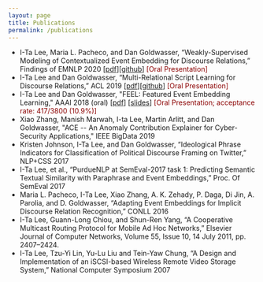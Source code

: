 ```yaml
---
layout: page
title: Publications
permalink: /publications
---
```


- I-Ta Lee, Maria L. Pacheco, and Dan Goldwasser, “Weakly-Supervised Modeling of Contextualized Event Embedding for Discourse Relations,” Findings of EMNLP 2020 [[pdf](/download/emnlp_20.pdf)][[github](https://github.com/doug919/narrative_graph_emnlp2020)] <span style="color:darkred">[Oral Presentation]</span>
- I-Ta Lee and Dan Goldwasser, “Multi-Relational Script Learning for Discourse Relations,” ACL 2019 [[pdf](https://www.aclweb.org/anthology/P19-1413)][[github](https://github.com/doug919/multi_relational_script_learning)] <span style="color:darkred">[Oral Presentation]</span>
- I-Ta Lee and Dan Goldwasser, "FEEL: Featured Event Embedding Learning," AAAI 2018 (oral) [[pdf](/download/aaai-18-camera.pdf)] [[slides](/download/aaai18_feel_final.pdf)] <span style="color:darkred">[Oral Presentation; acceptance rate: 417/3800 (10.9%)]</span>
- Xiao Zhang, Manish Marwah, I-ta Lee, Martin Arlitt, and Dan Goldwasser, "ACE -- An Anomaly Contribution Explainer for Cyber-Security Applications," IEEE BigData 2019
- Kristen Johnson, I-Ta Lee, and Dan Goldwasser, “Ideological Phrase Indicators for Classification of Political Discourse Framing on Twitter,” NLP+CSS 2017
- I-Ta Lee, et al., “PurdueNLP at SemEval-2017 task 1: Predicting Semantic Textual Similarity with Paraphrase and Event Embeddings,” Proc. Of SemEval 2017
- Maria L. Pacheco, I-Ta Lee, Xiao Zhang, A. K. Zehady, P. Daga, Di Jin, A. Parolia, and D. Goldwasser, “Adapting Event Embeddings for Implicit Discourse Relation Recognition,” CONLL 2016
- I-Ta Lee, Guann-Long Chiou, and Shun-Ren Yang, “A Cooperative Multicast Routing Protocol for Mobile Ad Hoc Networks,” Elsevier Journal of Computer Networks, Volume 55, Issue 10, 14 July 2011, pp. 2407–2424.
- I-Ta Lee, Tzu-Yi Lin, Yu-Lu Liu and Tein-Yaw Chung, “A Design and Implementation of an iSCSI-based Wireless Remote Video Storage System,” National Computer Symposium 2007
